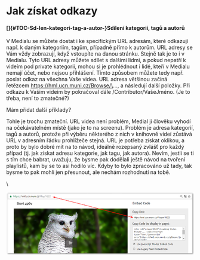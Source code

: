 Jak získat odkazy
=================

#### []{#TOC-Sd-len-kategori-tag-a-autor-}Sdílení kategorií, tagů a autorů

V Medialu se můžete dostat i ke specifickým URL adresám, které odkazují
např. k daným kategoriím, tagům, případně přímo k autorům. URL adresy se
Vám vždy zobrazují, když vstoupíte na danou stránku. Stejně tak je to i
v Medialu. Tyto URL adresy můžete sdílet s dalšími lidmi, a pokud
nepatří k videím pod private kategorii, mohou si je prohlédnout i lidé,
kteří v Medialu nemají účet, nebo nejsou přihlášení. Tímto způsobem
můžete tedy např. poslat odkaz na všechna Vaše videa. URL adresa
většinou začíná řetězcem https://hml.ucn.muni.cz/Browse/\..., a
následují další položky. Při odkazu k Vašim videím by pokračoval dále
/Contributor/VašeJméno. (Je to třeba, není to zmatečné?)

Mám přidat další příklady?

Tohle je trochu zmateční. URL videa není problém, Medial ji člověku
vyhodí na očekávatelném místě (jako je to na screenu). Problém je adresa
kategorií, tagů a autorů, protože při výběru některého z nich v knihovně
videí zůstává URL v adresním řádku prohlížeče stejná. URL je potřeba
získat oklikou, a proto by bylo dobré mít na to návod, ideálně rozepsaný
zvlášť pro každý případ (tj. jak získat adresu kategorie, jak tagu, jak
autora). Nevím, jestli se ti s tím chce babrat, uvažuju, že bysme pak
dodělali ještě návod na tvoření playlistů, kam by se to asi hodilo víc.
Kdyby to bylo zpracováno už tady, tak bysme to pak mohli jen přesunout,
ale nechám rozhodnutí na tobě.

\

[![](home/jak-muazu-sva-videa-sirit/sovi_zpev_url_.png)](/jak-muazu-sva-videa-sirit/sovi_zpev_url_.png?attredirects=0)
